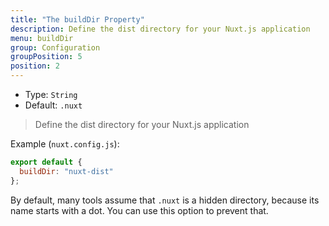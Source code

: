 ```yaml
---
title: "The buildDir Property"
description: Define the dist directory for your Nuxt.js application
menu: buildDir
group: Configuration
groupPosition: 5
position: 2
---
```


- Type: `String`
- Default: `.nuxt`

> Define the dist directory for your Nuxt.js application

Example (`nuxt.config.js`):

```js
export default {
  buildDir: "nuxt-dist"
};
```

By default, many tools assume that `.nuxt` is a hidden directory, because its name starts with a dot. You can use this option to prevent that.
